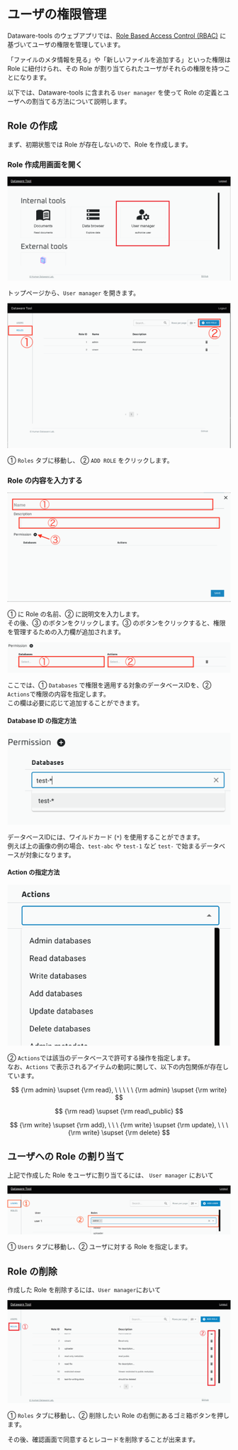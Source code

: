 # ユーザの権限管理

Dataware-tools のウェブアプリでは、[Role Based Access Control (RBAC)](https://ja.wikipedia.org/wiki/%E3%83%AD%E3%83%BC%E3%83%AB%E3%83%99%E3%83%BC%E3%82%B9%E3%82%A2%E3%82%AF%E3%82%BB%E3%82%B9%E5%88%B6%E5%BE%A1) に基づいてユーザの権限を管理しています。

「ファイルのメタ情報を見る」や「新しいファイルを追加する」といった権限は Role に紐付けられ、その Role が割り当てられたユーザがそれらの権限を持つことになります。

以下では、Dataware-tools に含まれる `User manager` を使って Role の定義とユーザへの割当てる方法について説明します。



## Role の作成

まず、初期状態では Role が存在しないので、Role を作成します。

### Role 作成用画面を開く

![](<../../../.gitbook/assets/image (26).png>)

トップページから、`User manager` を開きます。

![](<../../../.gitbook/assets/スクリーンショット 2021-07-01 17.14.57.png>)

① `Roles` タブに移動し、 ② `ADD ROLE` をクリックします。

### Role の内容を入力する

![](<../../../.gitbook/assets/スクリーンショット 2021-07-01 17.16.45.png>)

① に Role の名前、② に説明文を入力します。\
その後、③ のボタンをクリックします。③ のボタンをクリックすると、権限を管理するための入力欄が追加されます。

![](<../../../.gitbook/assets/スクリーンショット 2021-07-01 17.22.56.png>)

ここでは、① `Databases` で権限を適用する対象のデータベースIDを、② `Actions`で権限の内容を指定します。\
この欄は必要に応じて追加することができます。

#### Database ID の指定方法

![](<../../../.gitbook/assets/スクリーンショット 2021-07-01 17.17.12.png>)

データベースIDには、ワイルドカード (`*`) を使用することができます。\
例えば上の画像の例の場合、`test-abc` や `test-1` など `test-` で始まるデータベースが対象になります。

#### Action の指定方法

![](<../../../.gitbook/assets/スクリーンショット 2021-07-01 17.31.08.png>)

② `Actions`では該当のデータベースで許可する操作を指定します。\
なお、`Actions` で表示されるアイテムの動詞に関して、以下の内包関係が存在しています。

$$
{\rm admin} \supset {\rm read}, \ \ \ \ \   {\rm admin} \supset {\rm write}
$$

$$
{\rm read} \supset {\rm read\_public}
$$

$$
{\rm write} \supset {\rm add}, \ \ \ {\rm write} \supset {\rm update}, \ \ \ {\rm write} \supset {\rm delete}
$$



## ユーザへの Role の割り当て

上記で作成した Role をユーザに割り当てるには、 `User manager` において

![](<../../../.gitbook/assets/image (39).png>)

① `Users` タブに移動し、② ユーザに対する Role を指定します。

## Role の削除

作成した Role を削除するには、`User manager`において

![](<../../../.gitbook/assets/image (35).png>)

①  `Roles` タブに移動し、② 削除したい Role の右側にあるゴミ箱ボタンを押します。

その後、確認画面で同意するとレコードを削除することが出来ます。

